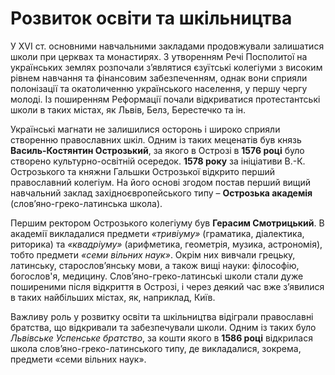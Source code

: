 # Розвиток освіти та шкільництва

У XVI ст. основними навчальними закладами продовжували залишатися школи при церквах та монастирях. З утворенням Речі Посполитої на українських землях розпочали з’являтися єзуїтські колегіуми з високим рівнем навчання та фінансовим забезпеченням, однак вони сприяли полонізації та окатоличенню українського населення, у першу чергу молоді. Із поширенням Реформації почали відкриватися протестантські школи в таких містах, як Львів, Белз, Берестечко та ін.

Українські магнати не залишилися осторонь і широко сприяли створенню православних шкіл. Одним із таких меценатів був князь **Василь-Костянтин Острозький**, за якого в Острозі в **1576 році** було створено культурно-освітній осередок. **1578 року** за ініціативи В.-К. Острозького та княжни Гальшки Острозької відкрито перший православний колегіум.  На його основі згодом постав перший вищий навчальний заклад західноєвропейського типу – **Острозька академія** (слов’яно-греко-латинська школа). 

Першим ректором Острозького колегіуму був **Герасим Смотрицький**. В академії викладалися предмети *«тривіуму»* (граматика, діалектика, риторика) та *«квадріуму»* (арифметика, геометрія, музика, астрономія), тобто предмети *«семи вільних наук»*. Окрім них вивчали грецьку, латинську, старослов’янську мови, а також вищі науки: філософію, богослов'я, медицину. Слов’яно-греко-латинські школи стали дуже поширеними після відкриття в Острозі, і через деякий час вже з’явилися в таких найбільших містах, як, наприклад, Київ.

Важливу роль у розвитку освіти та шкільництва відіграли  православні братства, що відкривали та забезпечували школи. Одним із таких було *Львівське Успенське братство*, за кошти якого в **1586 році** відкрилася школа слов’яно-греко-латинського типу, де викладалися, зокрема, предмети «семи вільних наук».